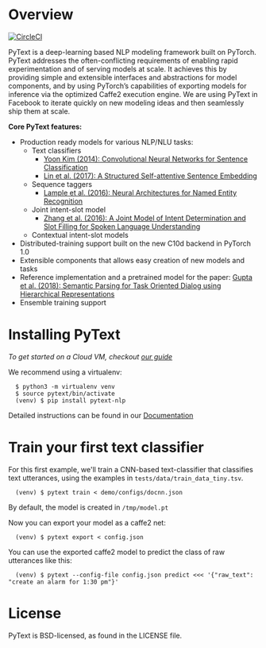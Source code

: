 # Overview

[![CircleCI](https://circleci.com/gh/facebookresearch/pytext.svg?style=svg&circle-token=2e0e0cb6dc686b646df887c2e0f07a8429712243)](https://circleci.com/gh/facebookresearch/pytext)

PyText is a deep-learning based NLP modeling framework built on PyTorch. PyText addresses the often-conflicting requirements of enabling rapid experimentation and of serving models at scale. It achieves this by providing simple and extensible interfaces and abstractions for model components, and by using PyTorch’s capabilities of exporting models for inference via the optimized Caffe2 execution engine. We are using PyText in Facebook to iterate quickly on new modeling ideas and then seamlessly ship them at scale.

**Core PyText features:**
- Production ready models for various NLP/NLU tasks:
  - Text classifiers
    - [Yoon Kim (2014): Convolutional Neural Networks for Sentence Classification](https://arxiv.org/abs/1408.5882)
    - [Lin et al. (2017): A Structured Self-attentive Sentence Embedding](https://arxiv.org/abs/1703.03130)
  - Sequence taggers
    - [Lample et al. (2016): Neural Architectures for Named Entity Recognition](https://www.aclweb.org/anthology/N16-1030)
  - Joint intent-slot model
    - [Zhang et al. (2016): A Joint Model of Intent Determination and Slot Filling for Spoken Language Understanding](https://www.ijcai.org/Proceedings/16/Papers/425.pdf)
  - Contextual intent-slot models
- Distributed-training support built on the new C10d backend in PyTorch 1.0
- Extensible components that allows easy creation of new models and tasks
- Reference implementation and a pretrained model for the paper: [Gupta et al. (2018): Semantic Parsing for Task Oriented Dialog using Hierarchical Representations](http://aclweb.org/anthology/D18-1300)
- Ensemble training support

# Installing PyText

*To get started on a Cloud VM, checkout [our guide](CLOUDS.md)*

We recommend using a virtualenv:

```
  $ python3 -m virtualenv venv
  $ source pytext/bin/activate
  (venv) $ pip install pytext-nlp
```

Detailed instructions can be found in our [Documentation](https://pytext.readthedocs.io/installation.html)

# Train your first text classifier

For this first example, we'll train a CNN-based text-classifier that classifies text utterances, using the examples in `tests/data/train_data_tiny.tsv`.

```
  (venv) $ pytext train < demo/configs/docnn.json
```

By default, the model is created in `/tmp/model.pt`

Now you can export your model as a caffe2 net:

```
  (venv) $ pytext export < config.json
```

You can use the exported caffe2 model to predict the class of raw utterances like this:

```
  (venv) $ pytext --config-file config.json predict <<< '{"raw_text": "create an alarm for 1:30 pm"}'
```

# License
PyText is BSD-licensed, as found in the LICENSE file.
